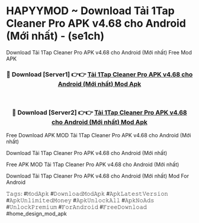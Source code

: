 # HAPYYMOD ~ Download Tải 1Tap Cleaner Pro APK v4.68 cho Android (Mới nhất) - (se1ch)
Download Tải 1Tap Cleaner Pro APK v4.68 cho Android (Mới nhất) Free Mod APK

<div align="center">
<h3>🔴 Download [Server1] 👉👉 <a href="https://apk-comot.site?title=Tải_1Tap_Cleaner_Pro_APK_v4.68_cho_Android_(Mới_nhất)">Tải 1Tap Cleaner Pro APK v4.68 cho Android (Mới nhất) Mod Apk</a></h3><br>

<h3>🔴 Download [Server2] 👉👉 <a href="https://apk-comot.site?title=Tải_1Tap_Cleaner_Pro_APK_v4.68_cho_Android_(Mới_nhất)">Tải 1Tap Cleaner Pro APK v4.68 cho Android (Mới nhất) Mod Apk</a></h3>
</div>


Free Download APK MOD Tải 1Tap Cleaner Pro APK v4.68 cho Android (Mới nhất)

Download Tải 1Tap Cleaner Pro APK v4.68 cho Android (Mới nhất) 

Free APK MOD Tải 1Tap Cleaner Pro APK v4.68 cho Android (Mới nhất) 

Download Tải 1Tap Cleaner Pro APK v4.68 cho Android (Mới nhất) Mod For Android

𝚃𝚊𝚐𝚜: #𝙼𝚘𝚍𝙰𝚙𝚔 #𝙳𝚘𝚠𝚗𝚕𝚘𝚊𝚍𝙼𝚘𝚍𝙰𝚙𝚔 #𝙰𝚙𝚔𝙻𝚊𝚝𝚎𝚜𝚝𝚅𝚎𝚛𝚜𝚒𝚘𝚗 #𝙰𝚙𝚔𝚄𝚗𝚕𝚒𝚖𝚒𝚝𝚎𝚍𝙼𝚘𝚗𝚎𝚢 #𝙰𝚙𝚔𝚄𝚗𝚕𝚘𝚌𝚔𝙰𝚕𝚕 #𝙰𝚙𝚔𝙽𝚘𝙰𝚍𝚜 #𝚄𝚗𝚕𝚘𝚌𝚔𝙿𝚛𝚎𝚖𝚒𝚞𝚖 #𝙵𝚘𝚛𝙰𝚗𝚍𝚛𝚘𝚒𝚍 #𝙵𝚛𝚎𝚎𝙳𝚘𝚠𝚗𝚕𝚘𝚊𝚍 #home_design_mod_apk